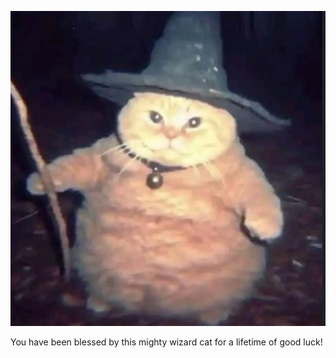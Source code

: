![Orange Chonky Wizard Cat](./assets/orange-chonky-wizard-cat.webp "Orange Chonky Wizard Cat")

You have been blessed by this mighty wizard cat for a lifetime of good luck!